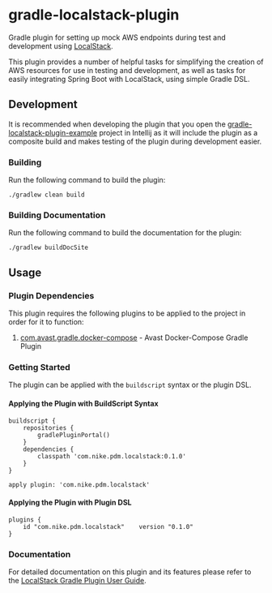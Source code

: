 # gradle-localstack-plugin
Gradle plugin for setting up mock AWS endpoints during test and development using [LocalStack](https://github.com/localstack/localstack).

This plugin provides a number of helpful tasks for simplifying the creation of AWS resources for use in testing and development, 
as well as tasks for easily integrating Spring Boot with LocalStack, using simple Gradle DSL.

## Development
It is recommended when developing the plugin that you open the [gradle-localstack-plugin-example](../gradle-localstack-plugin-example) project in Intellij as it will include the plugin
as a composite build and makes testing of the plugin during development easier.

### Building
Run the following command to build the plugin:

    ./gradlew clean build 

### Building Documentation
Run the following command to build the documentation for the plugin:

    ./gradlew buildDocSite

## Usage
### Plugin Dependencies
This plugin requires the following plugins to be applied to the project in order for it to function:

1. [com.avast.gradle.docker-compose](https://plugins.gradle.org/plugin/com.avast.gradle.docker-compose) - Avast Docker-Compose Gradle Plugin

### Getting Started
The plugin can be applied with the `buildscript` syntax or the plugin DSL.

#### Applying the Plugin with BuildScript Syntax
```
buildscript {
    repositories {
        gradlePluginPortal()
    }
    dependencies {
        classpath 'com.nike.pdm.localstack:0.1.0'
    }
}

apply plugin: 'com.nike.pdm.localstack'
```

#### Applying the Plugin with Plugin DSL
```
plugins {
    id "com.nike.pdm.localstack"    version "0.1.0"
}
```

### Documentation
For detailed documentation on this plugin and its features please refer to the [LocalStack Gradle Plugin User Guide](docsite/index.html).
